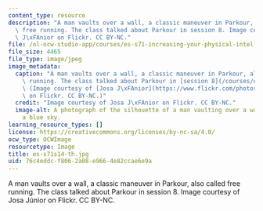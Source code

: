 ```yaml
---
content_type: resource
description: "A man vaults over a wall, a classic maneuver in Parkour, also called\
  \ free running. The class talked about Parkour in session 8. Image courtesy of Josa\
  \ J\xFAnior on Flickr. CC BY-NC."
file: /ol-ocw-studio-app/courses/es-s71-increasing-your-physical-intelligence-enhancing-your-social-smarts-spring-2014/76c4eddcf8062a08e9664e82ccae6e9a_es-s71s14-th.jpg
file_size: 4465
file_type: image/jpeg
image_metadata:
  caption: "A man vaults over a wall, a classic maneuver in Parkour, also called free\
    \ running. The class talked about Parkour in [session 8](/courses/es-s71-increasing-your-physical-intelligence-enhancing-your-social-smarts-spring-2014/pages/calendar-and-activities#8).\
    \ (Image courtesy of [Josa J\xFAnior](https://www.flickr.com/photos/josa/124836531)\
    \ on Flickr. CC BY-NC.)"
  credit: "Image courtesy of Josa J\xFAnior on Flickr. CC BY-NC."
  image-alt: A photograph of the silhouette of a man vaulting over a wall set against
    a blue sky.
learning_resource_types: []
license: https://creativecommons.org/licenses/by-nc-sa/4.0/
ocw_type: OCWImage
resourcetype: Image
title: es-s71s14-th.jpg
uid: 76c4eddc-f806-2a08-e966-4e82ccae6e9a
---
```

A man vaults over a wall, a classic maneuver in Parkour, also called free running. The class talked about Parkour in session 8. Image courtesy of Josa Júnior on Flickr. CC BY-NC.